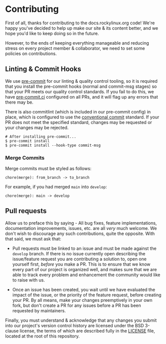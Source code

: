 # Contributing

First of all, thanks for contributing to the docs.rockylinux.org code! We're
happy you've decided to help up make our site & its content better, and we
hope you'd like to keep doing so in the future.

However, to the ends of keeping everything manageable and reducing stress on
every project member & collaborator, we need to set some policies on
contributions.

## Linting & Commit Hooks

We use [pre-commit](https://pre-commit.com) for our linting & quality control
tooling, so it is required that you install the pre-commit hooks (normal and
commit-msg stages) so that your PR meets our quality control standards. If
you fail to do this, we have [pre-commit.ci](https://pre-commit.ci) configured
on all PRs, and it will flag up any errors that there may be.

There is also commitlint (which is included in our pre-commit config) in place,
which is configured to use the
[conventional commit](https://www.conventionalcommits.org) standard. If your PR
does not meet the specified standard, changes may be requested or your changes
may be rejected.

```shell
# After installing pre-commit...
$ pre-commit install
$ pre-commit install --hook-type commit-msg
```

### Merge Commits

Merge commits must be styled as follows:

```
chore(merge): from_branch -> to_branch
```

For example, if you had merged `main` into `develop`:

```
chore(merge): main -> develop
```

## Pull requests

Allow us to preface this by saying - All bug fixes, feature implementations,
documentation improvements, issues, etc. are all _very_ much welcome. We
don't wish to discourage any such contributions, quite the opposite. With
that said, we must ask that:

- Pull requests must be linked to an issue and must be made against the
  `develop` branch. If there is no issue currently open describing the
  issue/feature request you are contributing a solution to, open one yourself
  first, _before_ you make a PR. This is to ensure that we know every part of
  our project is organized well, and makes sure that we are able to track every
  problem and enhancement the community would like to raise with us.

- Once an issue has been created, you wait until we have evaluated the impact
  of the issue, or the priority of the feature request, before creating your
  PR. By all means, make your changes preemptively in your own fork, but don't
  create a PR for any issues before a PR has been requested by maintainers.

Finally, you must understand & acknowledge that any changes you submit into our
project's version control history are licensed under the BSD 3-clause license,
the terms of which are described fully in the [LICENSE](./LICENSE) file, located
at the root of this repository.
